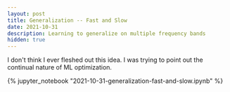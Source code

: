 ```yaml
---
layout: post
title: Generalization -- Fast and Slow
date: 2021-10-31
description: Learning to generalize on multiple frequency bands
hidden: true
---
```


I don't think I ever fleshed out this idea. I was trying to point out the continual nature of ML optimization.

{% jupyter_notebook "2021-10-31-generalization-fast-and-slow.ipynb" %}
